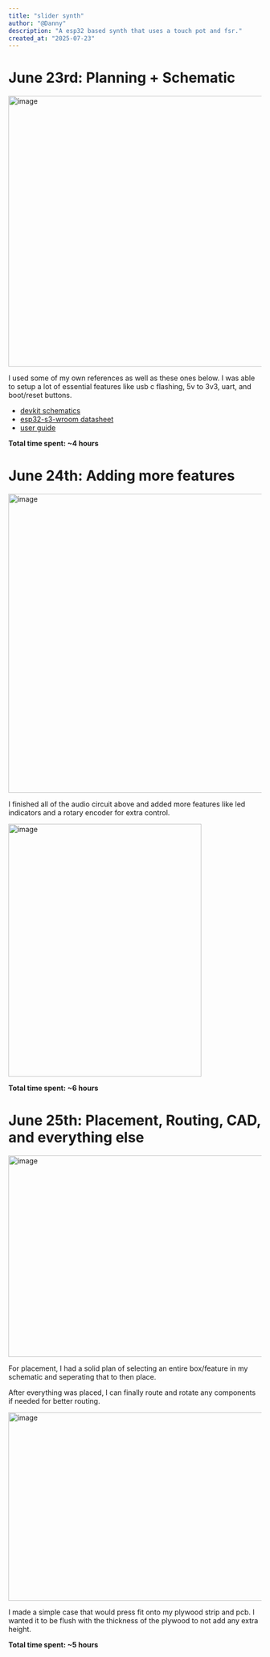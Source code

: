 ```yaml
---
title: "slider synth"
author: "@Danny"
description: "A esp32 based synth that uses a touch pot and fsr."
created_at: "2025-07-23"
---
```


# June 23rd: Planning + Schematic

<img width="816" height="539" alt="image" src="https://github.com/user-attachments/assets/b5cc40a0-ecc6-4740-b3f3-5d73176a3d98" />

I used some of my own references as well as these ones below. I was able to setup a lot of essential features like usb c flashing, 5v to 3v3, uart, and boot/reset buttons.
* [devkit schematics](https://dl.espressif.com/dl/schematics/SCH_ESP32-S3-DevKitC-1_V1.1_20220413.pdf)
* [esp32-s3-wroom datasheet](https://www.espressif.com/sites/default/files/documentation/esp32-s3-wroom-1_wroom-1u_datasheet_en.pdf)
* [user guide](https://docs.espressif.com/projects/esp-dev-kits/en/latest/esp32s3/esp32-s3-devkitc-1/user_guide_v1.1.html)

**Total time spent: ~4 hours**

# June 24th: Adding more features

<img width="540" height="595" alt="image" src="https://github.com/user-attachments/assets/b751e54f-aefb-477d-86c2-686868a9fd39" />

I finished all of the audio circuit above and added more features like led indicators and a rotary encoder for extra control.

<img width="384" height="503" alt="image" src="https://github.com/user-attachments/assets/17b0ad3d-66af-46db-918b-e85c2bb723a0" />

**Total time spent: ~6 hours**

# June 25th: Placement, Routing, CAD, and everything else

<img width="641" height="401" alt="image" src="https://github.com/user-attachments/assets/32758920-a8ff-4a93-8d3d-b2fb3bbdd001" />

For placement, I had a solid plan of selecting an entire box/feature in my schematic and seperating that to then place.

After everything was placed, I can finally route and rotate any components if needed for better routing.

<img width="835" height="375" alt="image" src="https://github.com/user-attachments/assets/e124b456-bb7d-42e7-ab4d-b9a1bf4dc651" />

I made a simple case that would press fit onto my plywood strip and pcb. I wanted it to be flush with the thickness of the plywood to not add any extra height.

**Total time spent: ~5 hours**
